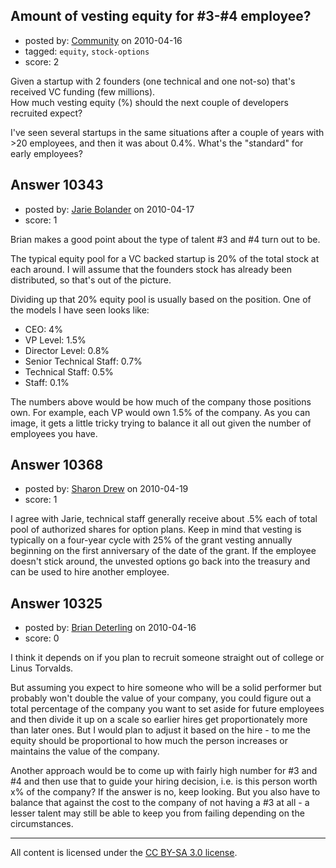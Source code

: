 ## Amount of vesting equity for #3-#4 employee?

- posted by: [Community](https://stackexchange.com/users/-1/-1-community) on 2010-04-16
- tagged: `equity`, `stock-options`
- score: 2

Given a startup with 2 founders (one technical and one not-so) that's received VC funding (few millions).  
How much vesting equity (%) should the next couple of developers recruited expect?  

I've seen several startups in the same situations after a couple of years with >20 employees, and then it was about 0.4%. What's the "standard" for early employees?


## Answer 10343

- posted by: [Jarie Bolander](https://stackexchange.com/users/-1/585-jarie-bolander) on 2010-04-17
- score: 1

Brian makes a good point about the type of talent #3 and #4 turn out to be.

The typical equity pool for a VC backed startup is 20% of the total stock at each around. I will assume that the founders stock has already been distributed, so that's out of the picture.

Dividing up that 20% equity pool is usually based on the position. One of the models I have seen looks like:

- CEO: 4%
- VP Level: 1.5%
- Director Level: 0.8%
- Senior Technical Staff: 0.7%
- Technical Staff: 0.5%
- Staff: 0.1%

The numbers above would be how much of the company those positions own. For example, each VP would own 1.5% of the company. As you can image, it gets a little tricky trying to balance it all out given the number of employees you have.








## Answer 10368

- posted by: [Sharon Drew](https://stackexchange.com/users/-1/2747-sharon-drew) on 2010-04-19
- score: 1

I agree with Jarie, technical staff generally receive about .5% each of total pool of authorized shares for option plans. Keep in mind that vesting is typically on a four-year cycle with 25% of the grant vesting annually beginning on the first anniversary of the date of the grant. If the employee doesn't stick around, the unvested options go back into the treasury and can be used to hire another employee. 




## Answer 10325

- posted by: [Brian Deterling](https://stackexchange.com/users/-1/496-brian-deterling) on 2010-04-16
- score: 0

I think it depends on if you plan to recruit someone straight out of college or Linus Torvalds. 

But assuming you expect to hire someone who will be a solid performer but probably won't double the value of your company, you could figure out a total percentage of the company you want to set aside for future employees and then divide it up on a scale so earlier hires get proportionately more than later ones. But I would plan to adjust it based on the hire - to me the equity should be proportional to how much the person increases or maintains the value of the company.

Another approach would be to come up with fairly high number for #3 and #4 and then use that to guide your hiring decision, i.e. is this person worth x% of the company?  If the answer is no, keep looking. But you also have to balance that against the cost to the company of not having a #3 at all - a lesser talent may still be able to keep you from failing depending on the circumstances.




---

All content is licensed under the [CC BY-SA 3.0 license](https://creativecommons.org/licenses/by-sa/3.0/).
